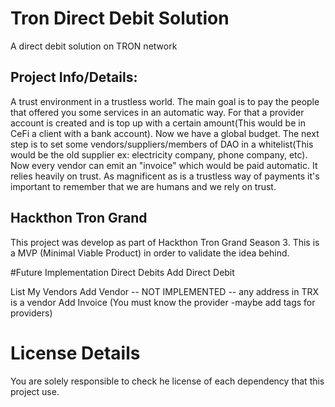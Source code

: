 # Tron Direct Debit Solution
A direct debit solution on TRON network

## Project Info/Details:
A trust environment in a trustless world. The main goal is to pay the people that offered you some services in an automatic way. For that a provider account is created and is top up with a certain amount(This would be in CeFi a client with a bank account). Now we have a global budget. The next step is to set some vendors/suppliers/members of DAO in a whitelist(This would be the old supplier ex: electricity company, phone company, etc). Now every vendor can emit an "invoice" which would be paid automatic. It relies heavily on trust. As magnificent as is a trustless way of payments it's important to remember that we are humans and we rely on trust.

## Hackthon Tron Grand 
This project was develop as part of Hackthon Tron Grand Season 3. This is a MVP (Minimal Viable Product) in order to validate the idea behind.

#Future Implementation
Direct Debits 
Add Direct Debit

List My Vendors
Add Vendor -- NOT IMPLEMENTED -- any address in TRX is a vendor 
Add Invoice (You must know the provider -maybe add tags for providers)


# License Details
You are solely responsible to check he license of each dependency that this project use.